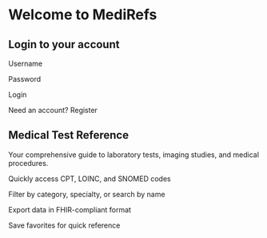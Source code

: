 # Welcome to MediRefs

## Login to your account

Username

Password

Login

Need an account? Register

## Medical Test Reference

Your comprehensive guide to laboratory tests, imaging studies, and medical procedures.

Quickly access CPT, LOINC, and SNOMED codes

Filter by category, specialty, or search by name

Export data in FHIR-compliant format

Save favorites for quick reference